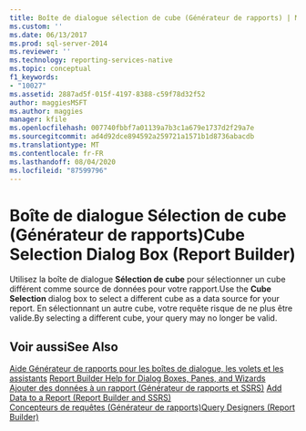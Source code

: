```yaml
---
title: Boîte de dialogue sélection de cube (Générateur de rapports) | Microsoft Docs
ms.custom: ''
ms.date: 06/13/2017
ms.prod: sql-server-2014
ms.reviewer: ''
ms.technology: reporting-services-native
ms.topic: conceptual
f1_keywords:
- "10027"
ms.assetid: 2887ad5f-015f-4197-8388-c59f78d32f52
author: maggiesMSFT
ms.author: maggies
manager: kfile
ms.openlocfilehash: 007740fbbf7a01139a7b3c1a679e1737d2f29a7e
ms.sourcegitcommit: ad4d92dce894592a259721a1571b1d8736abacdb
ms.translationtype: MT
ms.contentlocale: fr-FR
ms.lasthandoff: 08/04/2020
ms.locfileid: "87599796"
---
```

# <a name="cube-selection-dialog-box-report-builder"></a><span data-ttu-id="0ba1b-102">Boîte de dialogue Sélection de cube (Générateur de rapports)</span><span class="sxs-lookup"><span data-stu-id="0ba1b-102">Cube Selection Dialog Box (Report Builder)</span></span>
  <span data-ttu-id="0ba1b-103">Utilisez la boîte de dialogue **Sélection de cube** pour sélectionner un cube différent comme source de données pour votre rapport.</span><span class="sxs-lookup"><span data-stu-id="0ba1b-103">Use the **Cube Selection** dialog box to select a different cube as a data source for your report.</span></span> <span data-ttu-id="0ba1b-104">En sélectionnant un autre cube, votre requête risque de ne plus être valide.</span><span class="sxs-lookup"><span data-stu-id="0ba1b-104">By selecting a different cube, your query may no longer be valid.</span></span>  
  
## <a name="see-also"></a><span data-ttu-id="0ba1b-105">Voir aussi</span><span class="sxs-lookup"><span data-stu-id="0ba1b-105">See Also</span></span>  
 <span data-ttu-id="0ba1b-106">[Aide Générateur de rapports pour les boîtes de dialogue, les volets et les assistants](../../2014/reporting-services/report-builder-help-for-dialog-boxes-panes-and-wizards.md) </span><span class="sxs-lookup"><span data-stu-id="0ba1b-106">[Report Builder Help for Dialog Boxes, Panes, and Wizards](../../2014/reporting-services/report-builder-help-for-dialog-boxes-panes-and-wizards.md) </span></span>  
 <span data-ttu-id="0ba1b-107">[Ajouter des données à un rapport &#40;Générateur de rapports et SSRS&#41;](report-data/report-datasets-ssrs.md) </span><span class="sxs-lookup"><span data-stu-id="0ba1b-107">[Add Data to a Report &#40;Report Builder and SSRS&#41;](report-data/report-datasets-ssrs.md) </span></span>  
 [<span data-ttu-id="0ba1b-108">Concepteurs de requêtes &#40;Générateur de rapports&#41;</span><span class="sxs-lookup"><span data-stu-id="0ba1b-108">Query Designers &#40;Report Builder&#41;</span></span>](../../2014/reporting-services/query-designers-report-builder.md)  
  
  
